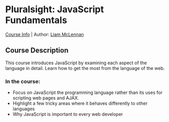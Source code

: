 # Pluralsight: JavaScript Fundamentals
[Course Info](https://www.pluralsight.com/courses/jscript-fundamentals) | Author: [Liam McLennan](https://www.pluralsight.com/authors/liam-mclennan)

## Course Description
This course introduces JavaScript by examining each aspect of the language in detail. Learn how to get the most from the language of the web. 

### In the course:

* Focus on JavaScript the programming language rather than its uses for scripting web pages and AJAX.
* Highlight a few tricky areas where it behaves differently to other languages
* Why JavaScript is important to every web developer

